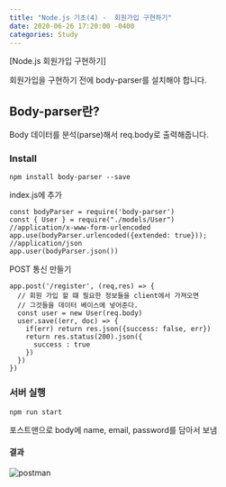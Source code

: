 ```yaml
---
title: "Node.js 기초(4) -  회원가입 구현하기"	
date: 2020-06-26 17:20:00 -0400
categories: Study	
---
```


[Node.js 회원가입 구현하기]	

회원가입을 구현하기 전에 body-parser를 설치해야 합니다.	



## Body-parser란?	

Body 데이터를 분석(parse)해서 req.body로 출력해줍니다.	



### Install	

```	
npm install body-parser --save	
```



index.js에 추가	

```	
const bodyParser = require('body-parser')	
const { User } = require("./models/User")	
//application/x-www-form-urlencoded	
app.use(bodyParser.urlencoded({extended: true}));	
//application/json	
app.user(bodyParser.json())	
```



POST 통신 만들기	

```	
app.post('/register', (req,res) => {	
  // 회원 가입 할 떄 필요한 정보들을 client에서 가져오면	
  // 그것들을 데이터 베이스에 넣어준다.	
  const user = new User(req.body)	
  user.save((err, doc) => {	
    if(err) return res.json({success: false, err})	
    return res.status(200).json({	
      success : true	
    })	
  })	
})	
```



### 서버 실행	

```	
npm run start	
```

포스트맨으로 body에 name, email, password를 담아서 보냄	



#### 결과	

![postman](../../assets/images/study/node4/postman.PNG)